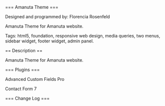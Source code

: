 === Amanuta Theme ===

Designed and programmed by: Florencia Rosenfeld 

Amanuta Theme for Amanuta website.

Tags: html5, foundation, responsive web design, media queries, two menus, sidebar widget, footer widget, admin panel.


== Description ==

Amanuta Theme for Amanuta website.

=== Plugins ===

Advanced Custom Fields Pro

Contact Form 7

=== Change Log ===
